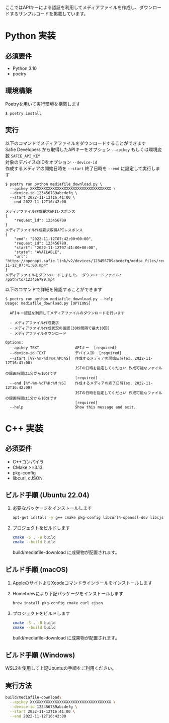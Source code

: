 ここではAPIキーによる認証を利用してメディアファイルを作成し、ダウンロードするサンプルコードを掲載しています。

# Python 実装

## 必須要件
- Python 3.10
- poetry

## 環境構築

Poetryを用いて実行環境を構築します

```shell
$ poetry install
```

## 実行

以下のコマンドでメディアファイルをダウンロードすることができます  
Safie Developers から取得したAPIキーをオプション `--apikey` もしくは環境変数 `SAFIE_API_KEY`   
対象のデバイスのIDをオプション `--device-id`  
作成するメディアの開始日時を `--start` 終了日時を `--end` に設定して実行します

```
$ poetry run python mediafile_download.py \
  --apikey XXXXXXXXXXXXXXXXXXXXXXXXXXXXXXXXXXXX \
  --device-id 123456789abcdefg \
  --start 2022-11-12T16:41:00 \
  --end 2022-11-12T16:42:00
  
メディアファイル作成要求APIレスポンス
{
    "request_id": 123456789
}
メディアファイル作成要求取得APIレスポンス
{
    "end": "2022-11-12T07:42:00+00:00",
    "request_id": 123456789,
    "start": "2022-11-12T07:41:00+00:00",
    "state": "AVAILABLE",
    "url": "https://openapi.safie.link/v2/devices/123456789abcdefg/media_files/requests/123456789/2022-11-12_07:41:00.mp4"
}
メディアファイルをダウンロードしました。 ダウンロードファイル: /path/to/123456789.mp4
```

以下のコマンドで詳細を確認することができます

```shell
$ poetry run python mediafile_download.py --help
Usage: mediafile_download.py [OPTIONS]

  APIキー認証を利用してメディアファイルのダウンロードを行います

  - メディアファイル作成要求
  - メディアファイル作成状況の確認(30秒間隔で最大10回)
  - メディアファイルダウンロード

Options:
  --apikey TEXT                APIキー  [required]
  --device-id TEXT             デバイスID  [required]
  --start [%Y-%m-%dT%H:%M:%S]  作成するメディアの開始日時(ex. 2022-11-12T16:41:00)
                               JSTの日時を指定してください 作成可能なファイルの録画時間は1分から10分です
                               [required]
  --end [%Y-%m-%dT%H:%M:%S]    作成するメディアの終了日時(ex. 2022-11-12T16:42:00)
                               JSTの日時を指定してください 作成可能なファイルの録画時間は1分から10分です
                               [required]
  --help                       Show this message and exit.
```

# C++ 実装
## 必須要件
- C++コンパイラ
- CMake >=3.13
- pkg-config
- libcurl, cJSON

## ビルド手順 (Ubuntu 22.04)
1. 必要なパッケージをインストールします
   ```sh
   apt-get install -y g++ cmake pkg-config libcurl4-openssl-dev libcjson-dev
   ```

2. プロジェクトをビルドします
   ```sh
   cmake -S . -B build
   cmake --build build
   ```

   build/mediafile-download に成果物が配置されます。

## ビルド手順 (macOS)
1. AppleのサイトよりXcodeコマンドラインツールをインストールします

2. Homebrewにより下記パッケージをインストールします
   ```sh
   brew install pkg-config cmake curl cjson
   ```

3. プロジェクトをビルドします
   ```sh
   cmake -S . -B build
   cmake --build build
   ```

   build/mediafile-download に成果物が配置されます。

## ビルド手順 (Windows)
WSL2を使用して上記Ubuntuの手順をご利用ください。

## 実行方法
```sh
build/mediafile-download\
  --apikey XXXXXXXXXXXXXXXXXXXXXXXXXXXXXXXXXXXX \
  --device-id 123456789abcdefg \
  --start 2022-11-12T16:41:00 \
  --end 2022-11-12T16:42:00
```
